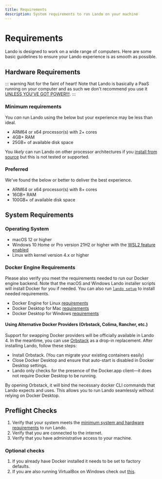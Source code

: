 ```yaml
---
title: Requirements
description: System requirements to run Lando on your machine
---
```


# Requirements

Lando is designed to work on a wide range of computers. Here are some basic guidelines to ensure your Lando experience is as smooth as possible.

## Hardware Requirements

::: warning Not for the faint of heart!
Note that Lando is basically a PaaS running on your computer and as such we don't recommend you use it [UNLESS YOU'VE GOT POWER!!!](https://www.youtube.com/watch?v=NowdrL6fvb4).
:::

### Minimum requirements

You _can_ run Lando using the below but your experience may be less than ideal.

* ARM64 or x64 processor(s) with 2+ cores
* 4GB+ RAM
* 25GB+ of available disk space

You _likely_ can run Lando on other processor architectures if you [install from source](https://docs.lando.dev/install/source.html) but this is not tested or supported.

### Preferred

We've found the below or better to deliver the best experience.

* ARM64 or x64 processor(s) with 8+ cores
* 16GB+ RAM
* 100GB+ of available disk space

## System Requirements

### Operating System

* macOS 12 or higher
* Windows 10 Home or Pro version 21H2 or higher with the [WSL2 feature enabled](https://learn.microsoft.com/en-us/windows/wsl/install)
* Linux with kernel version 4.x or higher

### Docker Engine Requirements

Please also verify you meet the requirements needed to run our Docker engine backend. Note that the macOS and Windows Lando installer scripts will install Docker for you if needed. You can also run [`lando setup`](https://docs.lando.dev/cli/setup.html) to install needed requirements.

* Docker Engine for Linux [requirements](https://docs.docker.com/engine/install/)
* Docker Desktop for Mac [requirements](https://docs.docker.com/desktop/setup/install/mac-install/#system-requirements)
* Docker Desktop for Windows [requirements](https://docs.docker.com/desktop/setup/install/windows-install/#system-requirements)

#### Using Alternative Docker Providers (Orbstack, Colima, Rancher, etc.)

Support for swapping Docker providers will be officially available in Lando 4. In the meantime, you can use [Orbstack](https://orbstack.dev/) as a drop-in replacement. After installing Lando, follow these steps:

* Install Orbstack. (You can migrate your existing containers easily)
* Close Docker Desktop and ensure that auto-start is disabled in Docker Desktop settings.
* Lando only checks for the presence of the Docker.app client—it does not require Docker Desktop to be running.

By opening Orbstack, it will bind the necessary docker CLI commands that Lando expects and uses. This allows you to run Lando seamlessly without relying on Docker Desktop.

## Preflight Checks

1. Verify that your system meets the [minimum system and hardware requirements](#system-requirements) to run Lando.
2. Verify that you are connected to the internet.
3. Verify that you have administrative access to your machine.

### Optional checks

1. If you already have Docker installed it needs to be set to factory defaults.
2. If you are also running VirtualBox on Windows check out [this](./../help/win-also-vb.md).

